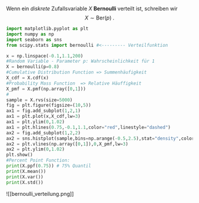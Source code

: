  Wenn ein *diskrete* Zufallsvariable $X$ **Bernoulli** verteilt ist, schreiben wir 
 $$
 X\sim \mathsf{Ber}(p)\;.
 $$
 ```python
import matplotlib.pyplot as plt
import numpy as np
import seaborn as sns
from scipy.stats import bernoulli #<--------- Verteilfunktion

x = np.linspace(-0.1,1.1,200)
#Random Variable - Parameter p: Wahrscheinlichkeit für 1
X = bernoulli(p=0.8)
#Cumulative Distribution Function => Summenhäufigkeit
X_cdf = X.cdf(x)
#Probability Mass Function  => Relative Häuffigkeit
X_pmf = X.pmf(np.array([0,1])) 
#
sample = X.rvs(size=5000)
fig = plt.figure(figsize=(10,5))
ax1 = fig.add_subplot(1,2,1)
ax1 = plt.plot(x,X_cdf,lw=3)
ax1 = plt.ylim(0,1.02)
ax1 = plt.hlines(0.75,-0.1,1.1,color="red",linestyle="dashed")
ax2 = fig.add_subplot(1,2,2)
ax2 = sns.histplot(sample,bins=np.arange(-0.5,2.5),stat="density",color="lightblue")
ax2 = plt.vlines(np.array([0,1]),0,X_pmf,lw=3)
ax2 = plt.ylim(0,1.02)
plt.show()
#Percent Point Function: 
print(X.ppf(0.75)) # 75% Quantil
print(X.mean())
print(X.var())
print(X.std())
```
![[bernoulli_verteilung.png]]